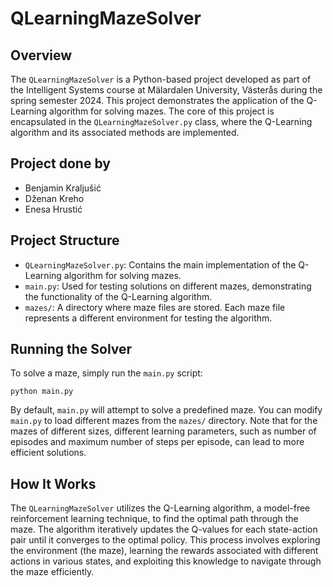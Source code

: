 # QLearningMazeSolver

## Overview
The `QLearningMazeSolver` is a Python-based project developed as part of the Intelligent Systems course at Mälardalen University, Västerås during the spring semester 2024. This project demonstrates the application of the Q-Learning algorithm for solving mazes. The core of this project is encapsulated in the `QLearningMazeSolver.py` class, where the Q-Learning algorithm and its associated methods are implemented.

## Project done by
- Benjamin Kraljušić
- Dženan Kreho
- Enesa Hrustić

## Project Structure
- `QLearningMazeSolver.py`: Contains the main implementation of the Q-Learning algorithm for solving mazes.
- `main.py`: Used for testing solutions on different mazes, demonstrating the functionality of the Q-Learning algorithm.
- `mazes/`: A directory where maze files are stored. Each maze file represents a different environment for testing the algorithm.

## Running the Solver
To solve a maze, simply run the `main.py` script:
```
python main.py
```
By default, `main.py` will attempt to solve a predefined maze. You can modify `main.py` to load different mazes from the `mazes/` directory. Note that for the mazes of different sizes, different learning parameters, such as number of episodes and maximum number of steps per episode, can lead to more efficient solutions.


## How It Works
The `QLearningMazeSolver` utilizes the Q-Learning algorithm, a model-free reinforcement learning technique, to find the optimal path through the maze. The algorithm iteratively updates the Q-values for each state-action pair until it converges to the optimal policy. This process involves exploring the environment (the maze), learning the rewards associated with different actions in various states, and exploiting this knowledge to navigate through the maze efficiently.

